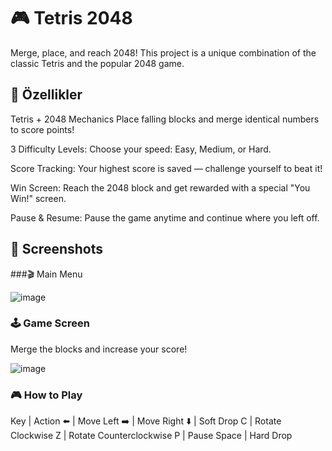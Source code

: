 # 🎮 Tetris 2048
Merge, place, and reach 2048!
This project is a unique combination of the classic Tetris and the popular 2048 game.

## 🚀 Özellikler
Tetris + 2048 Mechanics
Place falling blocks and merge identical numbers to score points!

3 Difficulty Levels:
Choose your speed: Easy, Medium, or Hard.

Score Tracking:
Your highest score is saved — challenge yourself to beat it!

Win Screen:
Reach the 2048 block and get rewarded with a special "You Win!" screen.

Pause & Resume:
Pause the game anytime and continue where you left off.


## 📸 Screenshots

###🎬 Main Menu

![image](https://github.com/user-attachments/assets/3b582668-58c1-42da-9be5-5d5cf199ed9f)


### 🕹️ Game Screen

Merge the blocks and increase your score!

![image](https://github.com/user-attachments/assets/be9c74d5-82e7-455c-bbb7-4cc30f05c973)

### 🎮 How to Play

Key | Action
⬅️ | Move Left
➡️ | Move Right
⬇️ | Soft Drop
C | Rotate Clockwise
Z | Rotate Counterclockwise
P | Pause
Space | Hard Drop
